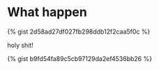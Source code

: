 # What happen

{% gist 2d58ad27df027fb298ddb12f2caa5f0c %}

holy shit!

{% gist b9fd54fa89c5cb97129da2ef4536bb26 %}
